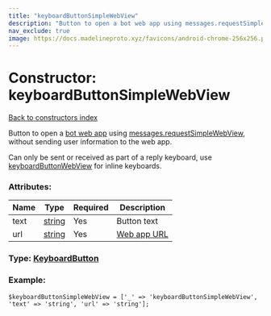 ```yaml
---
title: "keyboardButtonSimpleWebView"
description: "Button to open a bot web app using messages.requestSimpleWebView, without sending user information to the web app."
nav_exclude: true
image: https://docs.madelineproto.xyz/favicons/android-chrome-256x256.png
---
```

# Constructor: keyboardButtonSimpleWebView  
[Back to constructors index](/API_docs/constructors/index.html)



Button to open a [bot web app](https://core.telegram.org/api/bots/webapps) using [messages.requestSimpleWebView](../methods/messages.requestSimpleWebView.html), without sending user information to the web app.

Can only be sent or received as part of a reply keyboard, use [keyboardButtonWebView](../constructors/keyboardButtonWebView.html) for inline keyboards.

### Attributes:

| Name     |    Type       | Required | Description |
|----------|---------------|----------|-------------|
|text|[string](/API_docs/types/string.html) | Yes|Button text|
|url|[string](/API_docs/types/string.html) | Yes|[Web app URL](https://core.telegram.org/api/bots/webapps)|



### Type: [KeyboardButton](/API_docs/types/KeyboardButton.html)


### Example:

```
$keyboardButtonSimpleWebView = ['_' => 'keyboardButtonSimpleWebView', 'text' => 'string', 'url' => 'string'];
```  
